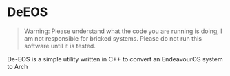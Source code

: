 # DeEOS
>
> Warning:
> Please understand what the code you are running is doing, I am not responsible for bricked systems.
> Please do not run this software until it is tested.
>
De-EOS is a simple utility written in C++ to convert an EndeavourOS system to Arch
